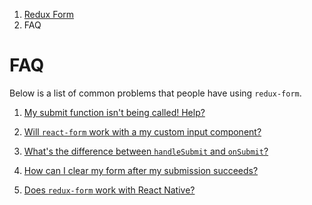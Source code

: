 <ol class="breadcrumb">
  <li><a href="#/">Redux Form</a></li>
  <li class="active">FAQ</li>
</ol>

# FAQ

Below is a list of common problems that people have using `redux-form`.

1. [My submit function isn't being called! Help?](#/faq/submit-function)

2. [Will `react-form` work with a my custom input component?](#/faq/custom-component)

3. [What's the difference between `handleSubmit` and `onSubmit`?](#/faq/handle-vs-on)

4. [How can I clear my form after my submission succeeds?](#/faq/how-to-clear)

5. [Does `redux-form` work with React Native?](#/faq/react-native)
